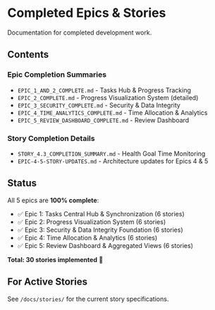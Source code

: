# Completed Epics & Stories

Documentation for completed development work.

## Contents

### Epic Completion Summaries
- `EPIC_1_AND_2_COMPLETE.md` - Tasks Hub & Progress Tracking
- `EPIC_2_COMPLETE.md` - Progress Visualization System (detailed)
- `EPIC_3_SECURITY_COMPLETE.md` - Security & Data Integrity
- `EPIC_4_TIME_ANALYTICS_COMPLETE.md` - Time Allocation & Analytics
- `EPIC_5_REVIEW_DASHBOARD_COMPLETE.md` - Review Dashboard

### Story Completion Details
- `STORY_4.3_COMPLETION_SUMMARY.md` - Health Goal Time Monitoring
- `EPIC-4-5-STORY-UPDATES.md` - Architecture updates for Epics 4 & 5

## Status

All 5 epics are **100% complete**:
- ✅ Epic 1: Tasks Central Hub & Synchronization (6 stories)
- ✅ Epic 2: Progress Visualization System (6 stories)
- ✅ Epic 3: Security & Data Integrity Foundation (6 stories)
- ✅ Epic 4: Time Allocation & Analytics (6 stories)
- ✅ Epic 5: Review Dashboard & Aggregated Views (6 stories)

**Total: 30 stories implemented** 🎉

## For Active Stories

See `/docs/stories/` for the current story specifications.

